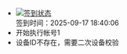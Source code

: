 - [![签到状态](https://github.com/p7wm/Cloud189-Actions/actions/workflows/main.yml/badge.svg?branch=main)](https://github.com/p7wm/Cloud189-Actions/actions/workflows/main.yml) <br> 签到时间：2025-09-17 18:40:06
- 开始执行帐号1
- 设备ID不存在，需要二次设备校验
